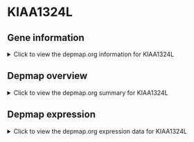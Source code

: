 <h1>KIAA1324L</h1>

<h2>Gene information</h2>
<details>
  <summary>Click to view the depmap.org information for KIAA1324L</summary>
  <iframe src="https://depmap.org/portal/gene/KIAA1324L?tab=about" style="border:none;width:100%;height:800px"></iframe>
</details>

<h2>Depmap overview</h2>
<details>
  <summary>Click to view the depmap.org summary for KIAA1324L</summary>
  <iframe src="https://depmap.org/portal/gene/KIAA1324L?tab=overview" style="border:none;width:100%;height:800px"></iframe>
</details>

<h2>Depmap expression</h2>
<details>
  <summary>Click to view the depmap.org expression data for KIAA1324L</summary>
  <iframe src="https://depmap.org/portal/gene/KIAA1324L?tab=characterization" style="border:none;width:100%;height:800px"></iframe>
</details>


<!--
<h2>Reactome Pathway diagram</h2>
PNAME
-->


